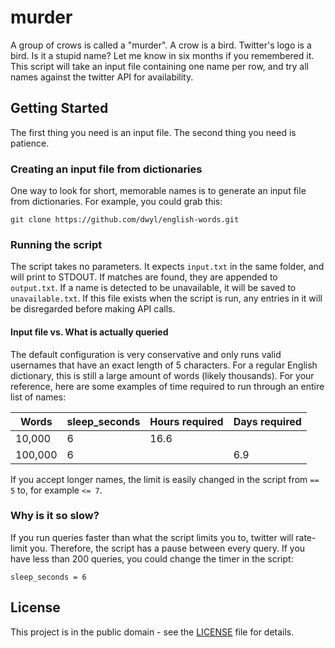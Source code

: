 # murder

A group of crows is called a "murder". A crow is a bird. Twitter's logo is a bird. Is it a stupid name? Let me know in six months if you remembered it. This script will take an input file containing one name per row, and try all names against the twitter API for availability.

## Getting Started

The first thing you need is an input file. The second thing you need is patience.

### Creating an input file from dictionaries

One way to look for short, memorable names is to generate an input file from dictionaries. For example, you could grab this:

`git clone https://github.com/dwyl/english-words.git`

### Running the script

The script takes no parameters. It expects `input.txt` in the same folder, and will print to STDOUT. If matches are found, they are appended to `output.txt`. If a name is detected to be unavailable, it will be saved to `unavailable.txt`. If this file exists when the script is run, any entries in it will be disregarded before making API calls.

#### Input file vs. What is actually queried

The default configuration is very conservative and only runs valid usernames that have an exact length of 5 characters. For a regular English dictionary, this is still a large amount of words (likely thousands). For your reference, here are some examples of time required to run through an entire list of names:

| Words  | sleep_seconds | Hours required | Days required |
| ------ | ------------- | -------------- | ------------- |
| 10,000 | 6             | 16.6           |               |
|100,000 | 6             |                | 6.9           |

If you accept longer names, the limit is easily changed in the script from `== 5` to, for example `<= 7`.

### Why is it so slow?

If you run queries faster than what the script limits you to, twitter will rate-limit you. Therefore, the script has a pause between every query. If you have less than 200 queries, you could change the timer in the script:

`sleep_seconds = 6`

## License

This project is in the public domain - see the [LICENSE](LICENSE) file for details.
